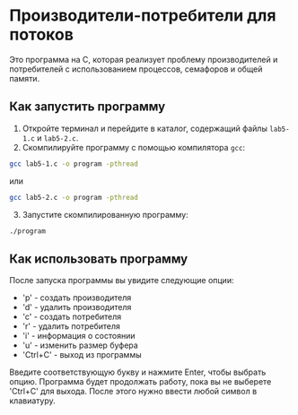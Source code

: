 # Производители-потребители для потоков

Это программа на C, которая реализует проблему производителей и потребителей с использованием процессов, семафоров и общей памяти.

## Как запустить программу

1. Откройте терминал и перейдите в каталог, содержащий файлы `lab5-1.c` и `lab5-2.c`.
2. Скомпилируйте программу с помощью компилятора `gcc`:
```bash
gcc lab5-1.c -o program -pthread
```
или

```bash
gcc lab5-2.c -o program -pthread
```
3. Запустите скомпилированную программу:
```bash
./program
```

## Как использовать программу

После запуска программы вы увидите следующие опции:

- 'p' - создать производителя
- 'd' - удалить производителя
- 'c' - создать потребителя
- 'r' - удалить потребителя
- 'i' - информация о состоянии
- 'u' - изменить размер буфера
- 'Ctrl+C' - выход из программы

Введите соответствующую букву и нажмите Enter, чтобы выбрать опцию. Программа будет продолжать работу, пока вы не выберете 'Ctrl+C' для выхода. После этого нужно ввести любой символ в клавиатуру.

